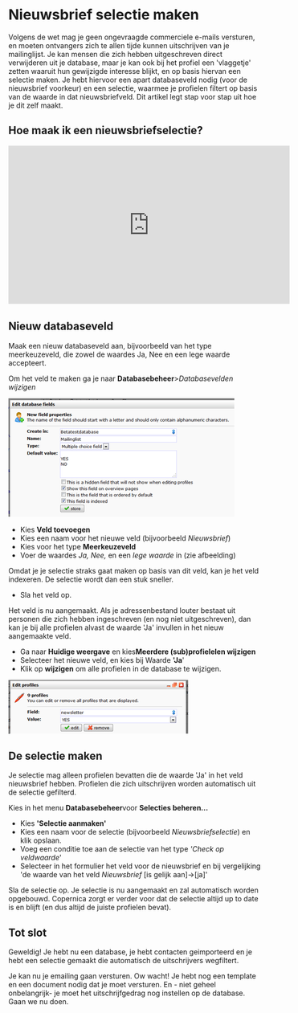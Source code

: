 # Nieuwsbrief selectie maken

Volgens de wet mag je geen ongevraagde commerciele e-mails versturen, en
moeten ontvangers zich te allen tijde kunnen uitschrijven van je
mailinglijst. Je kan mensen die zich hebben uitgeschreven direct
verwijderen uit je database, maar je kan ook bij het profiel een
'vlaggetje' zetten waaruit hun gewijzigde interesse blijkt, en op basis
hiervan een selectie maken. Je hebt hiervoor een apart databaseveld
nodig (voor de nieuwsbrief voorkeur) en een selectie, waarmee je
profielen filtert op basis van de waarde in dat nieuwsbriefveld. Dit
artikel legt stap voor stap uit hoe je dit zelf maakt.

## Hoe maak ik een nieuwsbriefselectie?

<iframe width="560" height="315" src="https://www.youtube.com/embed/qekOfDg9tAE" frameborder="0" allowfullscreen>  </iframe>

## Nieuw databaseveld

Maak een nieuw databaseveld aan, bijvoorbeeld van het type
meerkeuzeveld, die zowel de waardes Ja, Nee en een lege waarde
accepteert.

Om het veld te maken ga je naar **Databasebeheer**\>*Databasevelden
wijzigen*

![../images/newsletter-preference-field.png](../images/newsletter-preference-field.png "https://pic.vicinity.nl/127/0/112849/newsletter-preference-field.png")

-   Kies **Veld toevoegen**
-   Kies een naam voor het nieuwe veld (bijvoorbeeld *Nieuwsbrief*)
-   Kies voor het type **Meerkeuzeveld**
-   Voer de waardes *Ja, Nee,* en een *lege waarde* in (zie afbeelding)

Omdat je je selectie straks gaat maken op basis van dit veld, kan je het
veld indexeren. De selectie wordt dan een stuk sneller.

-   Sla het veld op.

Het veld is nu aangemaakt. Als je adressenbestand louter bestaat uit
personen die zich hebben ingeschreven (en nog niet uitgeschreven), dan
kan je bij alle profielen alvast de waarde 'Ja' invullen in het nieuw
aangemaakte veld.

-   Ga naar **Huidige weergave** en kies**Meerdere (sub)profielelen
    wijzigen**
-   Selecteer het nieuwe veld, en kies bij Waarde **'Ja**'
-   Klik op **wijzigen** om alle profielen in de database te wijzigen.

![../images/edit-multiple-profiles.png](../images/edit-multiple-profiles.png "https://pic.vicinity.nl/127/0/112847/edit-multiple-profiles.png")

## De selectie maken

Je selectie mag alleen profielen bevatten die de waarde 'Ja' in het veld
nieuwsbrief hebben. Profielen die zich uitschrijven worden automatisch
uit de selectie gefilterd.

Kies in het menu **Databasebeheer**voor **Selecties beheren...**

-   Kies **'Selectie aanmaken'**
-   Kies een naam voor de selectie (bijvoorbeeld *Nieuwsbriefselectie*)
    en klik opslaan.
-   Voeg een conditie toe aan de selectie van het type *'Check op
    veldwaarde*'
-   Selecteer in het formulier het veld voor de nieuwsbrief en bij
    vergelijking 'de waarde van het veld *Nieuwsbrief* [is gelijk
    aan]-\>[ja]'

Sla de selectie op. Je selectie is nu aangemaakt en zal automatisch
worden opgebouwd. Copernica zorgt er verder voor dat de selectie altijd
up to date is en blijft (en dus altijd de juiste profielen bevat).

## Tot slot

Geweldig! Je hebt nu een database, je hebt contacten geimporteerd en je
hebt een selectie gemaakt die automatisch de uitschrijvers wegfiltert.

Je kan nu je emailing gaan versturen. Ow wacht! Je hebt nog een template
en een document nodig dat je moet versturen. En - niet geheel
onbelangrijk- je moet het uitschrijfgedrag nog instellen op de database.
Gaan we nu doen.
